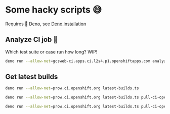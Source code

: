 # Some hacky scripts 😅

Requires 🦕 [Deno](https://deno.land/), see [Deno installation](https://deno.land/manual/getting_started/installation)

## Analyze CI job 🧐

Which test suite or case run how long? WIP!

```bash
deno run --allow-net=gcsweb-ci.apps.ci.l2s4.p1.openshiftapps.com analyze-ci-job.ts
```

## Get latest builds

```bash
deno run --allow-net=prow.ci.openshift.org latest-builds.ts

deno run --allow-net=prow.ci.openshift.org latest-builds.ts pull-ci-openshift-console-master-e2e-gcp-console

deno run --allow-net=prow.ci.openshift.org latest-builds.ts pull-ci-openshift-console-operator-master-e2e-aws-operator
```
